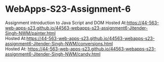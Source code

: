 
# WebApps-S23-Assignment-6
Assignment introduction to Java Script and DOM
Hosted At:https://44-563-web-apps-s23.github.io/44563-webapps-s23-assignment6-Jitender-Singh-NWM/painter.html<br>
Hosted At:https://44-563-web-apps-s23.github.io/44563-webapps-s23-assignment6-Jitender-Singh-NWM/conversions.html<br>
Hosted At: https://44-563-web-apps-s23.github.io/44563-webapps-s23-assignment6-Jitender-Singh-NWM/candy.html
